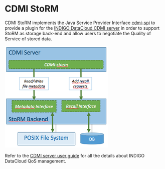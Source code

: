 # CDMI StoRM

CDMI StoRM implements the Java Service Provider Interface [cdmi-spi](https://github.com/indigo-dc/cdmi-spi) to provide a plugin for the [INDIGO DataCloud CDMI server](https://github.com/indigo-dc/cdmi) in order to support StoRM as storage back-end and allow users to negotiate the Quality of Service of stored data.

![](/assets/cdmi-storm.png)

Refer to the [CDMI server user guide](https://indigo-dc.gitbooks.io/cdmi-qos/content/doc/api_walkthrough.html) for all the details about INDIGO DataCloud QoS management.

